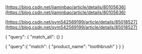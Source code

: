 [https://blog.csdn.net/jiaminbao/article/details/80105636](https://blog.csdn.net/jiaminbao/article/details/80105636)

[https://blog.csdn.net/sym542569199/article/details/85018527](https://blog.csdn.net/sym542569199/article/details/85018527)



{
  "query": {
    "match_all": {}
  }



{
"query":{
 "match": {
      "product_name": "toothbrush"
    }
}
}
